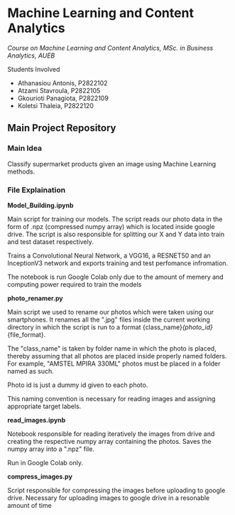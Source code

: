 # Machine Learning and Content Analytics
*Course on Machine Learning and Content Analytics, MSc. in Business Analytics, AUEB*

Students Involved

- Athanasiou Antonis, P2822102
- Atzami Stavroula, P2822105
- Gkourioti Panagiota, P2822109
- Koletsi Thaleia, P2822120

## Main Project Repository

### Main Idea

Classify supermarket products given an image using Machine Learning methods.

### File Explaination

**Model_Building.ipynb**

Main script for training our models.
The script reads our photo data in the form of .npz (compressed numpy array) which is located inside google drive.
The script is also responsible for splitting our X and Y data into train and test dataset respectively.

Trains a Convolutional Neural Network, a VGG16, a RESNET50 and an InceptionV3 network and exports training and test perfomance infromation.

The notebook is run Google Colab only due to the amount of memery and computing power required to train the models

**photo_renamer.py**

Main script we used to rename our photos which were taken using our smartphones. It renames all the ".jpg" files inside the current working directory in which the script is run to a format {class_name}_{photo_id}_{file_format}.

The "class_name" is taken by folder name in which the photo is placed, thereby assuming that all photos are placed inside properly named folders. For example, "AMSTEL MPIRA 330ML" photos must be placed in a folder named as such.

Photo id is just a dummy id given to each photo.

This naming convention is necessary for reading images and assigning appropriate target labels.

**read_images.ipynb**

Notebook responsible for reading iteratively the images from drive and creating the respective numpy array containing the photos.
Saves the numpy array into a ".npz" file.

Run in Google Colab only.

**compress_images.py**

Script responsible for compressing the images before uploading to google drive. Necessary for uploading images to google drive in a resonable amount of time

